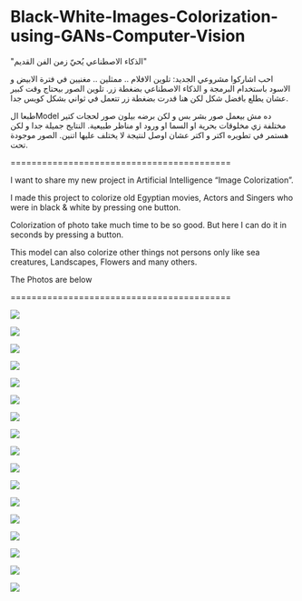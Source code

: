 # Black-White-Images-Colorization-using-GANs-Computer-Vision

"الذكاء الاصطناعي يُحيّ زمن الفن القديم"

‎احب اشاركوا مشروعي الجديد:
 تلوين الافلام .. ممثلين .. مغنيين في فترة الابيض و الاسود باستخدام البرمجة و الذكاء الاصطناعي بضغطة زر. تلوين الصور بيحتاج وقت كبير عشان يطلع بافضل شكل لكن هنا قدرت بضغطة زر تتعمل في ثواني بشكل كويس جدا.
 
طبعا الModel ده مش بيعمل صور بشر بس و لكن برضه بيلون صور لحجات كتير مختلفة زي مخلوقات بحرية او السما او ورود او مناظر طبيعية.
النتايج جميلة جدا و لكن هستمر في تطويره اكتر و اكتر عشان اوصل لنتيجة لا يختلف عليها اتنين. الصور موجودة تحت.

==========================================

I want to share my new project in Artificial Intelligence “Image Colorization”.

I made this project to colorize old Egyptian movies, Actors and Singers who were in black & white by pressing one button. 

Colorization of photo take much time to be so good. But here I can do it in seconds by pressing a button.

This model can also colorize other things not persons only like sea creatures, Landscapes, Flowers and many others.

The Photos are below

==========================================

![](Final%20Images/Screenshot16.png)

![](Final%20Images/Screenshot1.png)

![](Final%20Images/Screenshot2.png)

![](Final%20Images/Screenshot3.png)

![](Final%20Images/Screenshot4.png)

![](Final%20Images/Screenshot6.png)

![](Final%20Images/Screenshot7.png)

![](Final%20Images/Screenshot8.png)

![](Final%20Images/Screenshot9.png)

![](Final%20Images/Screenshot10.png)

![](Final%20Images/Screenshot11.png)

![](Final%20Images/Screenshot12.png)

![](Final%20Images/Screenshot13.png)

![](Final%20Images/Screenshot14.png)

![](Final%20Images/Screenshot15.png)

![](Final%20Images/Screenshot17.png)

![](Final%20Images/Screenshot18.png)
